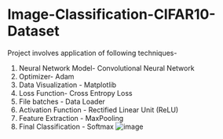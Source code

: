 # Image-Classification-CIFAR10-Dataset

Project involves application of following techniques-
  1. Neural Network Model- Convolutional Neural Network
  2. Optimizer- Adam
  3. Data Visualization -  Matplotlib
  4. Loss Function- Cross Entropy Loss
  5. File batches -  Data Loader
  6. Activation Function - Rectified Linear Unit (ReLU)
  7. Feature Extraction - MaxPooling
  8. Final Classification -  Softmax
![image](https://github.com/user-attachments/assets/92e0b049-91f2-4f65-88ab-1e5e845d2159)
